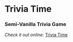 <h1>Trivia Time</h1>

<h3>Semi-Vanilla Trivia Game</h3>

<em>Check it out online:</em>
<a href="https://tcote19.github.io/TriviaGame/" target="_blank">Trivia Time</a>
